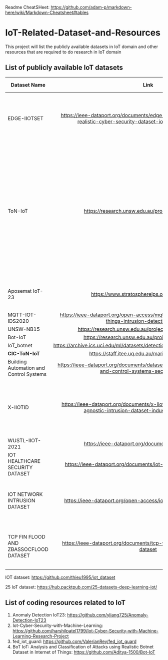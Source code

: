Readme CheatSHeet: https://github.com/adam-p/markdown-here/wiki/Markdown-Cheatsheet#tables

# IoT-Related-Dataset-and-Resources
This project will list the publicly available datasets in IoT domain and other resources that are required to do research in IoT domain

## List of publicly available IoT datasets

| Dataset Name        | Link                      |   Pulished Year   | Description                                                                | 
| ------------------- |:-------------------------:| -----------------:|:-------------------------------------------------------------------------------:|
| EDGE-IIOTSET    | https://ieee-dataport.org/documents/edge-iiotset-new-comprehensive-realistic-cyber-security-dataset-iot-and-iiot-applications | 2022 |  new comprehensive realistic cyber security dataset of IoT and IIoT applications, called Edge-IIoTset|
| ToN-IoT   | https://research.unsw.edu.au/projects/toniot-datasets      |   $ | The TON_IoT datasets are new generations of Industry 4.0/Internet of Things (IoT) and Industrial IoT (IIoT) datasets for evaluating the fidelity and efficiency of different cybersecurity applications based on Artificial Intelligence (AI), i.e., Machine/Deep Learning algorithms.|
| Aposemat IoT-23     | https://www.stratosphereips.org/datasets-iot23 | 2020 | A labeled dataset with malicious and benign IoT network traffic  |
| MQTT-IOT-IDS2020     | https://ieee-dataport.org/open-access/mqtt-iot-ids2020-mqtt-internet-things-intrusion-detection-dataset | 2020 |  |
| UNSW-NB15     | https://research.unsw.edu.au/projects/unsw-nb15-dataset      |   $ |  $ |
| Bot-IoT    | https://research.unsw.edu.au/projects/bot-iot-dataset      |   $ |  $ |
| IoT_botnet | https://archive.ics.uci.edu/ml/datasets/detection_of_IoT_botnet_attacks_N_BaIoT     |    2018 |   |
| **CIC-ToN-IoT**  | https://staff.itee.uq.edu.au/marius/NIDS_datasets/      |   $ |  $ |
| Building Automation and Control Systems   | https://ieee-dataport.org/documents/dataset-bundle-building-automation-and-control-systems-security-analysis    |   2022 |  $ |
| X-IIOTID   |https://ieee-dataport.org/documents/x-iiotid-connectivity-and-device-agnostic-intrusion-dataset-industrial-internet-things    |   2021 |  A CONNECTIVITY- AND DEVICE-AGNOSTIC INTRUSION DATASET FOR INDUSTRIAL INTERNET OF THINGS |
| WUSTL-IIOT-2021   |https://ieee-dataport.org/documents/wustl-iiot-2021    |  2021 |  $ |
| IOT HEALTHCARE SECURITY DATASET   | https://ieee-dataport.org/documents/iot-healthcare-security-dataset    |   2021 |  $ |
| IOT NETWORK INTRUSION DATASET    | https://ieee-dataport.org/open-access/iot-network-intrusion-dataset    |   2019 |  various types of network attacks in Internet of Things (IoT) environment for academic purpose |
| TCP FIN FLOOD AND ZBASSOCFLOOD DATASET    |https://ieee-dataport.org/documents/tcp-fin-flood-and-zbassocflood-dataset    |   2021 |   Development of an Internet of Things (IoT) Network Traffic Dataset with Simulated Attack Data. |



IOT dataset: https://github.com/thieu1995/iot_dataset

25 IoT dataset: https://hub.packtpub.com/25-datasets-deep-learning-iot/

## List of coding resources related to IoT

1. Anomaly Detection IoT23: https://github.com/yliang725/Anomaly-Detection-IoT23
2. Iot-Cyber-Security-with-Machine-Learning: https://github.com/harshilpatel1799/Iot-Cyber-Security-with-Machine-Learning-Research-Project
3. fed_iot_guard: https://github.com/ValerianRey/fed_iot_guard
4. BoT IoT: Analysis and Classification of Attacks using Realistic Botnet Dataset in Internet of Things: https://github.com/Aditya-1500/Bot-IoT

